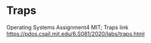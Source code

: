 # Traps
Operating Systems Assignment4 MIT; Traps
link https://pdos.csail.mit.edu/6.S081/2020/labs/traps.html
